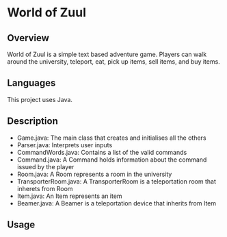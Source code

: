 # World of Zuul

## Overview  
World of Zuul is a simple text based adventure game. Players can walk around the university, teleport, eat, pick up items, sell items, and buy items.

## Languages  
This project uses Java.

## Description 
- Game.java: The main class that creates and initialises all the others
- Parser.java: Interprets user inputs
- CommandWords.java: Contains a list of the valid commands
- Command.java: A Command holds information about the command issued by the player
- Room.java: A Room represents a room in the university
- TransporterRoom.java: A TransporterRoom is a teleportation room that inherets from Room
- Item.java: An Item represents an item
- Beamer.java: A Beamer is a teleportation device that inherits from Item

## Usage
